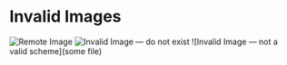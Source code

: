 # Invalid Images

![Remote Image](https://github.com/levaintech.png)
![Invalid Image — do not exist](./something.png)
![Invalid Image — not a valid scheme](some file)
